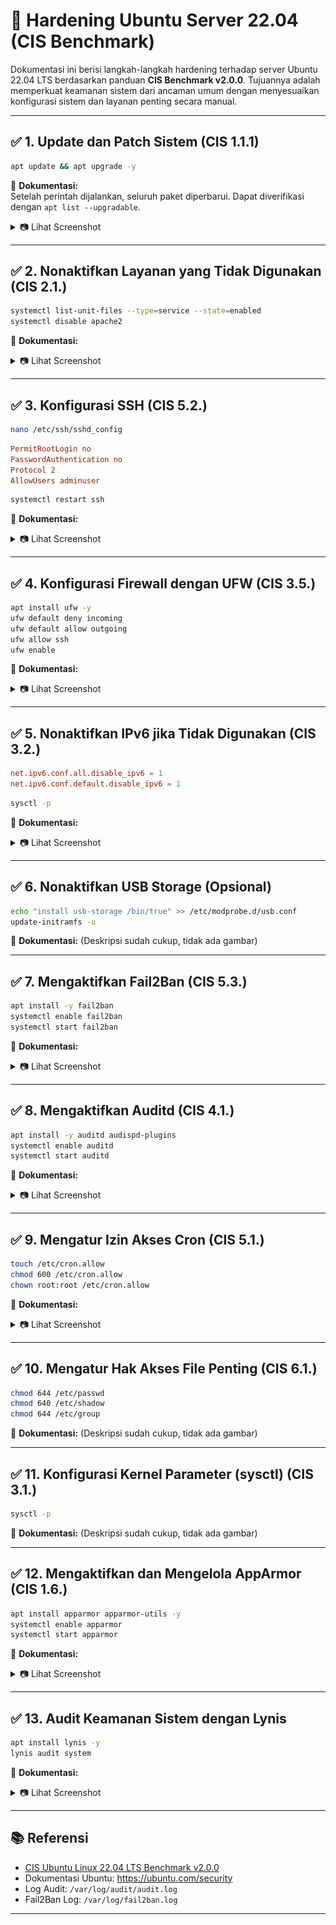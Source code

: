 # 🔐 Hardening Ubuntu Server 22.04 (CIS Benchmark)

Dokumentasi ini berisi langkah-langkah hardening terhadap server Ubuntu 22.04 LTS berdasarkan panduan **CIS Benchmark v2.0.0**. Tujuannya adalah memperkuat keamanan sistem dari ancaman umum dengan menyesuaikan konfigurasi sistem dan layanan penting secara manual.

---

## ✅ 1. Update dan Patch Sistem (CIS 1.1.1)

```bash
apt update && apt upgrade -y
```

📄 **Dokumentasi:**  
Setelah perintah dijalankan, seluruh paket diperbarui. Dapat diverifikasi dengan `apt list --upgradable`.

<details>
<summary>📷 Lihat Screenshot</summary>
<img src="https://raw.githubusercontent.com/inrexna/ubuntu-hardening-22.04/main/src/image/1.png" alt="Update & Patch Screenshot" />
</details>

---

## ✅ 2. Nonaktifkan Layanan yang Tidak Digunakan (CIS 2.1.)

```bash
systemctl list-unit-files --type=service --state=enabled
systemctl disable apache2
```

📄 **Dokumentasi:**
<details>
<summary>📷 Lihat Screenshot</summary>
<img src="https://raw.githubusercontent.com/inrexna/ubuntu-hardening-22.04/main/src/image/2.png" />
<img src="https://raw.githubusercontent.com/inrexna/ubuntu-hardening-22.04/main/src/image/2.1.png" />
</details>

---

## ✅ 3. Konfigurasi SSH (CIS 5.2.)

```bash
nano /etc/ssh/sshd_config
```

```conf
PermitRootLogin no
PasswordAuthentication no
Protocol 2
AllowUsers adminuser
```

```bash
systemctl restart ssh
```

📄 **Dokumentasi:**
<details>
<summary>📷 Lihat Screenshot</summary>
<img src="https://raw.githubusercontent.com/inrexna/ubuntu-hardening-22.04/main/src/image/3.png" />
</details>

---

## ✅ 4. Konfigurasi Firewall dengan UFW (CIS 3.5.)

```bash
apt install ufw -y
ufw default deny incoming
ufw default allow outgoing
ufw allow ssh
ufw enable
```

📄 **Dokumentasi:**
<details>
<summary>📷 Lihat Screenshot</summary>
<img src="https://raw.githubusercontent.com/inrexna/ubuntu-hardening-22.04/main/src/image/4.png" />
</details>

---

## ✅ 5. Nonaktifkan IPv6 jika Tidak Digunakan (CIS 3.2.)

```conf
net.ipv6.conf.all.disable_ipv6 = 1
net.ipv6.conf.default.disable_ipv6 = 1
```

```bash
sysctl -p
```

📄 **Dokumentasi:**
<details>
<summary>📷 Lihat Screenshot</summary>
<img src="https://raw.githubusercontent.com/inrexna/ubuntu-hardening-22.04/main/src/image/5.png" />
<img src="https://raw.githubusercontent.com/inrexna/ubuntu-hardening-22.04/main/src/image/5.1.png" />
</details>

---

## ✅ 6. Nonaktifkan USB Storage (Opsional)

```bash
echo "install usb-storage /bin/true" >> /etc/modprobe.d/usb.conf
update-initramfs -u
```

📄 **Dokumentasi:**
(Deskripsi sudah cukup, tidak ada gambar)

---

## ✅ 7. Mengaktifkan Fail2Ban (CIS 5.3.)

```bash
apt install -y fail2ban
systemctl enable fail2ban
systemctl start fail2ban
```

📄 **Dokumentasi:**
<details>
<summary>📷 Lihat Screenshot</summary>
<img src="https://raw.githubusercontent.com/inrexna/ubuntu-hardening-22.04/main/src/image/7.png" />
<img src="https://raw.githubusercontent.com/inrexna/ubuntu-hardening-22.04/main/src/image/7.1.png" />
<img src="https://raw.githubusercontent.com/inrexna/ubuntu-hardening-22.04/main/src/image/7.2.png" />
<img src="https://raw.githubusercontent.com/inrexna/ubuntu-hardening-22.04/main/src/image/7.3.png" />
</details>

---

## ✅ 8. Mengaktifkan Auditd (CIS 4.1.)

```bash
apt install -y auditd audispd-plugins
systemctl enable auditd
systemctl start auditd
```

📄 **Dokumentasi:**
<details>
<summary>📷 Lihat Screenshot</summary>
<img src="https://raw.githubusercontent.com/inrexna/ubuntu-hardening-22.04/main/src/image/8.png" />
<img src="https://raw.githubusercontent.com/inrexna/ubuntu-hardening-22.04/main/src/image/8.1.png" />
<img src="https://raw.githubusercontent.com/inrexna/ubuntu-hardening-22.04/main/src/image/8.2.png" />
</details>

---

## ✅ 9. Mengatur Izin Akses Cron (CIS 5.1.)

```bash
touch /etc/cron.allow
chmod 600 /etc/cron.allow
chown root:root /etc/cron.allow
```

📄 **Dokumentasi:**
<details>
<summary>📷 Lihat Screenshot</summary>
<img src="https://raw.githubusercontent.com/inrexna/ubuntu-hardening-22.04/main/src/image/9.png" />
</details>

---

## ✅ 10. Mengatur Hak Akses File Penting (CIS 6.1.)

```bash
chmod 644 /etc/passwd
chmod 640 /etc/shadow
chmod 644 /etc/group
```

📄 **Dokumentasi:**
(Deskripsi sudah cukup, tidak ada gambar)

---

## ✅ 11. Konfigurasi Kernel Parameter (sysctl) (CIS 3.1.)

```bash
sysctl -p
```

📄 **Dokumentasi:**
(Deskripsi sudah cukup, tidak ada gambar)

---

## ✅ 12. Mengaktifkan dan Mengelola AppArmor (CIS 1.6.)

```bash
apt install apparmor apparmor-utils -y
systemctl enable apparmor
systemctl start apparmor
```

📄 **Dokumentasi:**
<details>
<summary>📷 Lihat Screenshot</summary>
<img src="https://raw.githubusercontent.com/inrexna/ubuntu-hardening-22.04/main/src/image/12.png" />
<img src="https://raw.githubusercontent.com/inrexna/ubuntu-hardening-22.04/main/src/image/12.1.png" />
</details>

---

## ✅ 13. Audit Keamanan Sistem dengan Lynis

```bash
apt install lynis -y
lynis audit system
```

📄 **Dokumentasi:**
<details>
<summary>📷 Lihat Screenshot</summary>
<img src="https://raw.githubusercontent.com/inrexna/ubuntu-hardening-22.04/main/src/image/13.png" />
<img src="https://raw.githubusercontent.com/inrexna/ubuntu-hardening-22.04/main/src/image/13.1.png" />
<img src="https://raw.githubusercontent.com/inrexna/ubuntu-hardening-22.04/main/src/image/12.2.png" />
</details>

---

## 📚 Referensi

- [CIS Ubuntu Linux 22.04 LTS Benchmark v2.0.0](https://www.cisecurity.org/benchmark/ubuntu_linux)
- Dokumentasi Ubuntu: https://ubuntu.com/security
- Log Audit: `/var/log/audit/audit.log`
- Fail2Ban Log: `/var/log/fail2ban.log`

---
